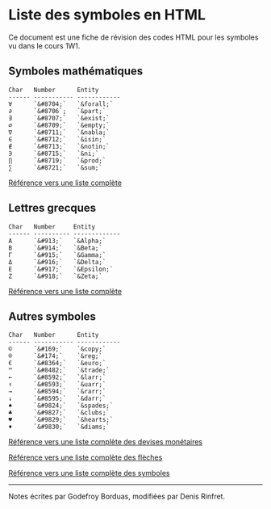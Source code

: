 # Liste des symboles en HTML

Ce document est une fiche de révision des codes HTML pour les symboles
vu dans le cours 1W1.


Symboles mathématiques
----------------------

    Char   Number      Entity
    ------ ----------- ------------
    ∀      `&#8704;`   `&forall;`
    ∂      `&#8706`;   `&part;`
    ∃      `&#8707;`   `&exist;`
    ∅      `&#8709;`   `&empty;`
    ∇      `&#8711;`   `&nabla;`
    ∈      `&#8712;`   `&isin;`
    ∉      `&#8713;`   `&notin;`
    ∋      `&#8715;`   `&ni;`
    ∏      `&#8719;`   `&prod;`
    ∑      `&#8721;`   `&sum;`

[Référence vers une liste
complète](https://www.w3schools.com/charsets/ref_utf_math.asp)

Lettres grecques
----------------

    Char   Number     Entity
    ------ ---------- -------------
    Α      `&#913;`   `&Alpha;`
    Β      `&#914;`   `&Beta;`
    Γ      `&#915;`   `&Gamma;`
    Δ      `&#916;`   `&Delta;`
    Ε      `&#917;`   `&Epsilon;`
    Ζ      `&#918;`   `&Zeta;`

[Référence vers une liste
complète](https://www.w3schools.com/charsets/ref_utf_greek.asp)

Autres symboles
---------------

    Char   Number      Entity
    ------ ----------- ------------
    ©      `&#169;`    `&copy;`
    ®      `&#174;`    `&reg;`
    €      `&#8364;`   `&euro;`
    ™      `&#8482;`   `&trade;`
    ←      `&#8592;`   `&larr;`
    ↑      `&#8593;`   `&uarr;`
    →      `&#8594;`   `&rarr;`
    ↓      `&#8595;`   `&darr;`
    ♠      `&#9824;`   `&spades;`
    ♣      `&#9827;`   `&clubs;`
    ♥      `&#9829;`   `&hearts;`
    ♦      `&#9830;`   `&diams;`

[Référence vers une liste complète des devises
monétaires](https://www.w3schools.com/charsets/ref_utf_currency.asp)

[Référence vers une liste complète des
flèches](https://www.w3schools.com/charsets/ref_utf_arrows.asp)

[Référence vers une liste complète des
symboles](https://www.w3schools.com/charsets/ref_utf_symbols.asp)


------------------------------------------------------------------------

Notes écrites par Godefroy Borduas, modifiées par Denis Rinfret.

   
